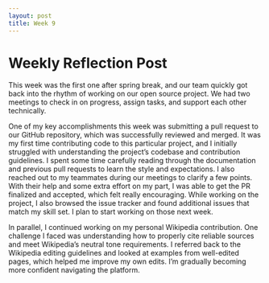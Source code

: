 ```yaml
---
layout: post
title: Week 9
---
```


# Weekly Reflection Post
This week was the first one after spring break, and our team quickly got back into the rhythm of working on our open source project. We had two meetings to check in on progress, assign tasks, and support each other technically.
<!-- moren -->
One of my key accomplishments this week was submitting a pull request to our GitHub repository, which was successfully reviewed and merged. It was my first time contributing code to this particular project, and I initially struggled with understanding the project’s codebase and contribution guidelines. I spent some time carefully reading through the documentation and previous pull requests to learn the style and expectations. I also reached out to my teammates during our meetings to clarify a few points. With their help and some extra effort on my part, I was able to get the PR finalized and accepted, which felt really encouraging.
While working on the project, I also browsed the issue tracker and found additional issues that match my skill set. I plan to start working on those next week.

In parallel, I continued working on my personal Wikipedia contribution. One challenge I faced was understanding how to properly cite reliable sources and meet Wikipedia’s neutral tone requirements. I referred back to the Wikipedia editing guidelines and looked at examples from well-edited pages, which helped me improve my own edits. I’m gradually becoming more confident navigating the platform.
